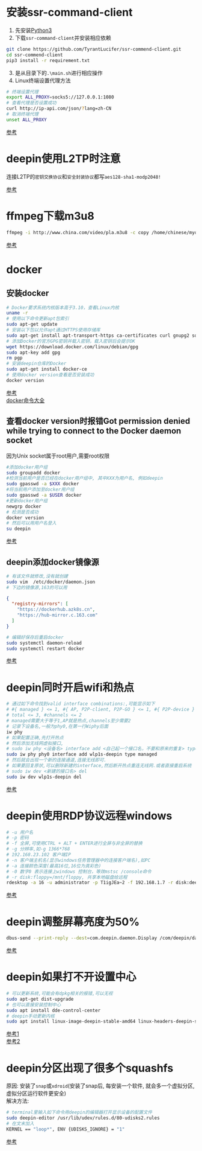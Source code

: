 # 安装ssr-command-client
1. 先安装[Python3](https://blog.csdn.net/wwb1234560/article/details/110329822)
2. 下载`ssr-command-client`并安装相应依赖

```bash
git clone https://github.com/TyrantLucifer/ssr-commend-client.git
cd ssr-commend-client
pip3 install -r requirement.txt
```

3. 是从目录下的`.\main.sh`进行相应操作
4. Linux终端设置代理方法

```bash
# 终端设置代理
export ALL_PROXY=socks5://127.0.0.1:1080
# 查看代理是否设置成功
curl http://ip-api.com/json/?lang=zh-CN
# 取消终端代理
unset ALL_PROXY
```

[参考](https://www.linuxstudy.cn/archives/67.html)

# deepin使用L2TP时注意
连接L2TP的`密钥交换协议`和`安全封装协议`都写`aes128-sha1-modp2048!`

[参考](https://github.com/hwdsl2/setup-ipsec-vpn/blob/master/docs/clients-zh.md#linux)

# ffmpeg下载m3u8
```bash
ffmpeg -i http://www.china.com/video/pla.m3u8 -c copy /home/chinese/mydl_video.mp4
```

[参考](https://bbs.deepin.org/post/200740#mod=viewthread&tid=200740&extra=)

# docker
## 安装docker
```bash
# Docker要求系统内核版本高于3.10，查看Linux内核
uname -r
# 使用以下命令更新apt包索引
sudo apt-get update
# 安装以下包以允许apt通过HTTPS使用存储库
sudo apt-get install apt-transport-https ca-certificates curl gnupg2 software-properties-common
# 添加Docker的官方GPG密钥并载入密钥，载入密钥后会提示OK
wget https://download.docker.com/linux/debian/gpg
sudo apt-key add gpg
rm pgp
# 安装deepin仓库的Docker
sudo apt-get install docker-ce
# 使用docker version查看是否安装成功
docker version
```
[参考](https://www.cnblogs.com/aioe/p/13328663.html)  
[docker命令大全](https://www.runoob.com/docker/docker-command-manual.html)  

## 查看docker version时报错Got permission denied while trying to connect to the Docker daemon socket
因为Unix socket属于root用户,需要root权限
```bash
#添加docker用户组
sudo groupadd docker
#检测当前用户是否已经在docker用户组中, 其中XXX为用户名, 例如deepin
sudo gpasswd -a $XXX docker
#将当前用户添加至docker用户组
sudo gpasswd -a $USER docker
#更新docker用户组
newgrp docker
# 检测是否成功
docker version
# 然后可以用用户名登入
su deepin
```
[参考](https://blog.csdn.net/liangllhahaha/article/details/92077065)

## deepin添加docker镜像源
```bash
# 有该文件就修改,没有就创建
sudo vim  /etc/docker/daemon.json
# 下边的镜像源,163的可以用
```
```json
{
  "registry-mirrors": [
    "https://dockerhub.azk8s.cn",
    "https://hub-mirror.c.163.com"
  ]
}
```
```bash
# 编辑好保存后重启docker
sudo systemctl daemon-reload
sudo systemctl restart docker
```
[参考](https://blog.csdn.net/z_ruitao/article/details/105184787)

# deepin同时开启wifi和热点
```bash
# 通过如下命令找到valid interface combinations:,可能显示如下
# #{ managed } <= 1, #{ AP, P2P-client, P2P-GO } <= 1, #{ P2P-device } <= 1,
# total <= 3, #channels <= 2
# managed需要大于等于1,AP就是热点,channels至少需要2
# 记录下设备名,一般为phy0,在第一行Wiphy后面
iw phy
# 如果配置正确,先打开热点
# 然后添加无线网虚拟接口,
# sudo iw phy <设备名> interface add <自己起一个接口名，不要和原来的重复> type managed
sudo iw phy phy0 interface add wlp1s-deepin type managed
# 然后就会出现一个新的连接通道,连接无线即可.
# 如果要回复原状,可以删除新建的interface,然后断开热点重连无线网.或者直接重启系统
# sudo iw dev <新建的接口名> del
sudo iw dev wlp1s-deepin del
```

[参考](https://ywnz.com/linuxjc/6267.html)

# deepin使用RDP协议远程windows

```bash
# -u 用户名
# -p 密码
# -f 全屏,可使用CTRL + ALT + ENTER进行全屏与非全屏的替换
# -g 分辨率,如-g 1366*768
# 192.168.23.102 客户端IP
# -n 客户端主机名(显示windows任务管理器中的连接客户端名),如PC
# -a 连接颜色深度(最高16位,16位为真彩色)
# -0 数字0 表示连接上windows 控制台，等效mstsc /console命令
# -r disk:floppy=/mnt/floppy, 共享本地磁盘给远程
rdesktop -a 16 -u administrator -p T1igJEa~2 -f 192.168.1.7 -r disk:deepin=/home/deepin/Desktop
```
[参考](http://cache.baiducontent.com/c?m=0ZPBfl4cnQVjpPaOEWAC87NXlar7dMGg_8S9WG2a3jvw0rdy14q-eLGYI-UE3DgcVjq8HfMF0Z02IQKmpX3qPPmpvhAnFLgkj5T73S3HplaTm1RRje_heC8zgQG8s1OS7eYaFE3r-tRUSLn4rw0bD5dqcPa-nczmNwkkwNeDhte&p=846fc64ad48011a05bed9412150e86&newp=8b2a971986cc42af58fecd3d525297231610db2151d4d7156b82c825d7331b001c3bbfb423291707d2c7786307ae485decf03774350923a3dda5c91d9fb4c57479d4&s=cfcd208495d565ef&user=baidu&fm=sc&query=rdesktop%D4%B6%B3%CC%C1%AC%BD%D3&qid=aa3fead7001cc572&p1=1)

# deepin调整屏幕亮度为50%

```bash
dbus-send --print-reply --dest=com.deepin.daemon.Display /com/deepin/daemon/Display com.deepin.daemon.Display.SetBrightness string:'eDP-1' double:0.5
```
[参考](https://blog.csdn.net/eric_rain/article/details/104948296)

# deepin如果打不开设置中心

```bash
# 可以更新系统,可能会有dpkg相关的报错,可以无视
sudo apt-get dist-upgrade
# 也可以直接安装控制中心
sudo apt install dde-control-center
# deepin手动更新内核
sudo apt install linux-image-deepin-stable-amd64 linux-headers-deepin-stable-amd64
```  
[参考1](https://blog.csdn.net/weixin_34067102/article/details/91696944)  
[参考2](https://bbs.deepin.org/post/202092)  

# deepin分区出现了很多个squashfs
原因: 安装了`snap`或`xdroid`(安装了snap后, 每安装一个软件, 就会多一个虚拟分区, 虚拟分区运行软件更安全)  
解决方法:  
```bash
# terminal里输入如下命令用deepin的编辑器打开显示设备的配置文件
sudo deepin-editor /usr/lib/udev/rules.d/80-udisks2.rules 
# 在文末加入
KERNEL == "loop*", ENV {UDISKS_IGNORE} = "1"
```
[参考](https://bbs.deepin.org/post/213619)  